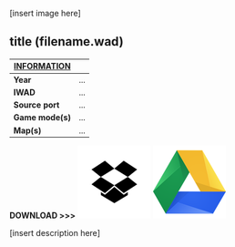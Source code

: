 [insert image here]

## title (filename.wad)

| <u>INFORMATION</u> |      |
| ------------------ | ---- |
| **Year**           | ...  |
| **IWAD**           | ...  |
| **Source port**    | ...  |
| **Game mode(s)**   | ...  |
| **Map(s)**         | ...  |

**DOWNLOAD >>>** [![](https://raw.githubusercontent.com/MFG38/mfg38.github.io/main/images/buttons/dropbox.png)]() [![](https://raw.githubusercontent.com/MFG38/mfg38.github.io/main/images/buttons/google_drive.png)]()

[insert description here]



